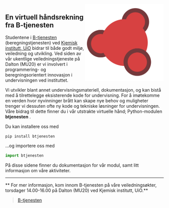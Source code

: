 <div id="fb-root"></div>
<script async defer crossorigin="anonymous" src="https://connect.facebook.net/en_GB/sdk.js#xfbml=1&version=v12.0" nonce="tlriJYau"></script>

<img src="https://raw.githubusercontent.com/audunsh/btjenesten/master/graphics/b_logo_3.png" width = 250px align=right>

## En virtuell håndsrekning fra B-tjenesten

Studentene i <a href="https://www.mn.uio.no/kjemi/livet-rundt-studiene/b-tjenesten/index.html">B-tjenesten</a> (beregningstjenesten) ved  <a href="https://www.mn.uio.no/kjemi/">Kjemisk institutt, UiO</a> bidrar til både godt miljø, veiledning og utvikling. Ved siden av vår ukentlige veiledningstjeneste på Dalton (MU20) er vi involvert i  programmering- og beregningsorientert innovasjon i undervisningen ved instituttet.

Vi utvikler blant annet undervisningsmateriell, dokumentasjon, og kan bistå med å tilrettelegge eksisterende kode for undervisning. For å imøtekomme en verden hvor nyvinninger brått kan skape nye behov og muligheter trenger vi dessuten ofte ny kode og tekniske løsninger for undervisningen. Våre bidrag til dette finner du i vår utstrakte virtuelle hånd; Python-modulen **btjenesten** .

Du kan installere oss med
```
pip install btjenesten
```

...og importere oss med

```Python
import btjenesten
```

På disse sidene finner du dokumentasjon for vår modul, samt litt informasjon om våre aktiviteter.

---
** For mer informasjon, kom innom B-tjenesten på våre veiledningsøkter, torsdager 14.00-16.00 på Dalton (MU20) ved Kjemisk institutt, UiO.**

<div class="fb-page" data-href="https://www.facebook.com/btjenesten/" data-tabs="events" data-width="" data-height="" data-small-header="false" data-adapt-container-width="true" data-hide-cover="false" data-show-facepile="true"><blockquote cite="https://www.facebook.com/btjenesten/" class="fb-xfbml-parse-ignore"><a href="https://www.facebook.com/btjenesten/">B-tjenesten</a></blockquote></div>  

